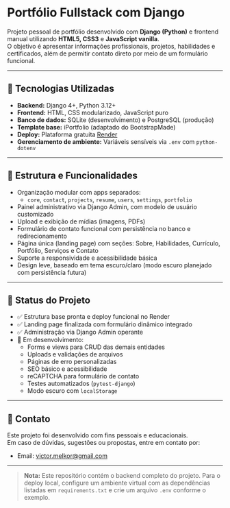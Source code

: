 # Portfólio Fullstack com Django

Projeto pessoal de portfólio desenvolvido com **Django (Python)** e frontend manual utilizando **HTML5, CSS3** e **JavaScript vanilla**.  
O objetivo é apresentar informações profissionais, projetos, habilidades e certificados, além de permitir contato direto por meio de um formulário funcional.

---

## 🚀 Tecnologias Utilizadas

- **Backend:** Django 4+, Python 3.12+
- **Frontend:** HTML, CSS modularizado, JavaScript puro
- **Banco de dados:** SQLite (desenvolvimento) e PostgreSQL (produção)
- **Template base:** iPortfolio (adaptado do BootstrapMade)
- **Deploy:** Plataforma gratuita [Render](https://render.com)
- **Gerenciamento de ambiente:** Variáveis sensíveis via `.env` com `python-dotenv`

---

## 🧱 Estrutura e Funcionalidades

- Organização modular com apps separados:
  - `core`, `contact`, `projects`, `resume`, `users`, `settings`, `portfolio`
- Painel administrativo via Django Admin, com modelo de usuário customizado
- Upload e exibição de mídias (imagens, PDFs)
- Formulário de contato funcional com persistência no banco e redirecionamento
- Página única (landing page) com seções: Sobre, Habilidades, Currículo, Portfólio, Serviços e Contato
- Suporte a responsividade e acessibilidade básica
- Design leve, baseado em tema escuro/claro (modo escuro planejado com persistência futura)

---

## 📌 Status do Projeto

- ✅ Estrutura base pronta e deploy funcional no Render
- ✅ Landing page finalizada com formulário dinâmico integrado
- ✅ Administração via Django Admin operante
- 🚧 Em desenvolvimento:
  - Forms e views para CRUD das demais entidades
  - Uploads e validações de arquivos
  - Páginas de erro personalizadas
  - SEO básico e acessibilidade
  - reCAPTCHA para formulário de contato
  - Testes automatizados (`pytest-django`)
  - Modo escuro com `localStorage`



---

## 🤝 Contato

Este projeto foi desenvolvido com fins pessoais e educacionais.  
Em caso de dúvidas, sugestões ou propostas, entre em contato por:

- Email: [victor.melkor@gmail.com](mailto:victor.melkor@gmail.com)


---

> **Nota:** Este repositório contém o backend completo do projeto. Para o deploy local, configure um ambiente virtual com as dependências listadas em `requirements.txt` e crie um arquivo `.env` conforme o exemplo.

